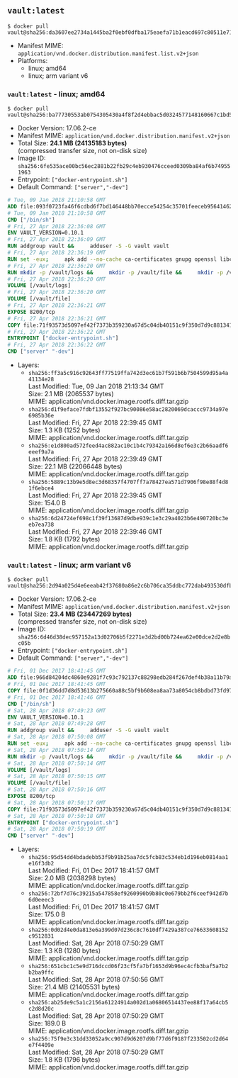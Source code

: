 ## `vault:latest`

```console
$ docker pull vault@sha256:da3607ee2734a1445ba2f0ebf0dfba175eaefa71b1eacd697c80511e71d41435
```

-	Manifest MIME: `application/vnd.docker.distribution.manifest.list.v2+json`
-	Platforms:
	-	linux; amd64
	-	linux; arm variant v6

### `vault:latest` - linux; amd64

```console
$ docker pull vault@sha256:ba77730553ab0754305430a4f8f2d4ebbac5d0324577148160667c1bd54c76c2
```

-	Docker Version: 17.06.2-ce
-	Manifest MIME: `application/vnd.docker.distribution.manifest.v2+json`
-	Total Size: **24.1 MB (24135183 bytes)**  
	(compressed transfer size, not on-disk size)
-	Image ID: `sha256:6fe535ace00bc56ec2881b22fb29c4eb930476cceed0309ba84af6b749551963`
-	Entrypoint: `["docker-entrypoint.sh"]`
-	Default Command: `["server","-dev"]`

```dockerfile
# Tue, 09 Jan 2018 21:10:58 GMT
ADD file:093f0723fa46f6cdbd6f7bd146448bb70ecce54254c35701feeceb956414622f in / 
# Tue, 09 Jan 2018 21:10:58 GMT
CMD ["/bin/sh"]
# Fri, 27 Apr 2018 22:36:08 GMT
ENV VAULT_VERSION=0.10.1
# Fri, 27 Apr 2018 22:36:09 GMT
RUN addgroup vault &&     adduser -S -G vault vault
# Fri, 27 Apr 2018 22:36:19 GMT
RUN set -eux;     apk add --no-cache ca-certificates gnupg openssl libcap su-exec dumb-init &&     apkArch="$(apk --print-arch)";     case "$apkArch" in         armhf) ARCH='arm' ;;         aarch64) ARCH='arm64' ;;         x86_64) ARCH='amd64' ;;         x86) ARCH='386' ;;         *) echo >&2 "error: unsupported architecture: $apkArch"; exit 1 ;;     esac &&     gpg --keyserver hkp://pgp.mit.edu:80 --recv-keys 91A6E7F85D05C65630BEF18951852D87348FFC4C &&     mkdir -p /tmp/build &&     cd /tmp/build &&     wget https://releases.hashicorp.com/vault/${VAULT_VERSION}/vault_${VAULT_VERSION}_linux_${ARCH}.zip &&     wget https://releases.hashicorp.com/vault/${VAULT_VERSION}/vault_${VAULT_VERSION}_SHA256SUMS &&     wget https://releases.hashicorp.com/vault/${VAULT_VERSION}/vault_${VAULT_VERSION}_SHA256SUMS.sig &&     gpg --batch --verify vault_${VAULT_VERSION}_SHA256SUMS.sig vault_${VAULT_VERSION}_SHA256SUMS &&     grep vault_${VAULT_VERSION}_linux_${ARCH}.zip vault_${VAULT_VERSION}_SHA256SUMS | sha256sum -c &&     unzip -d /bin vault_${VAULT_VERSION}_linux_${ARCH}.zip &&     cd /tmp &&     rm -rf /tmp/build &&     gpgconf --kill dirmngr &&     gpgconf --kill gpg-agent &&     apk del gnupg openssl &&     rm -rf /root/.gnupg
# Fri, 27 Apr 2018 22:36:20 GMT
RUN mkdir -p /vault/logs &&     mkdir -p /vault/file &&     mkdir -p /vault/config &&     chown -R vault:vault /vault
# Fri, 27 Apr 2018 22:36:20 GMT
VOLUME [/vault/logs]
# Fri, 27 Apr 2018 22:36:20 GMT
VOLUME [/vault/file]
# Fri, 27 Apr 2018 22:36:21 GMT
EXPOSE 8200/tcp
# Fri, 27 Apr 2018 22:36:21 GMT
COPY file:71f93573d5097ef42f7373b359230a67d5c04db40151c9f350d7d9c881341c67 in /usr/local/bin/docker-entrypoint.sh 
# Fri, 27 Apr 2018 22:36:22 GMT
ENTRYPOINT ["docker-entrypoint.sh"]
# Fri, 27 Apr 2018 22:36:22 GMT
CMD ["server" "-dev"]
```

-	Layers:
	-	`sha256:ff3a5c916c92643ff77519ffa742d3ec61b7f591b6b7504599d95a4a41134e28`  
		Last Modified: Tue, 09 Jan 2018 21:13:34 GMT  
		Size: 2.1 MB (2065537 bytes)  
		MIME: application/vnd.docker.image.rootfs.diff.tar.gzip
	-	`sha256:d1f9eface7fdbf13552f927bc90086e58ac2820069dcaccc9734a97e6985b36e`  
		Last Modified: Fri, 27 Apr 2018 22:39:45 GMT  
		Size: 1.3 KB (1252 bytes)  
		MIME: application/vnd.docker.image.rootfs.diff.tar.gzip
	-	`sha256:e1d800ad572feed4ac882ac10c1b4c79342a166d8ef6e3c2b66aadf6eeef9a7a`  
		Last Modified: Fri, 27 Apr 2018 22:39:49 GMT  
		Size: 22.1 MB (22066448 bytes)  
		MIME: application/vnd.docker.image.rootfs.diff.tar.gzip
	-	`sha256:5889c13b9e5d8ec3d68357f4707ff7a78427ea571d7906f98e88f4d81f6ebce4`  
		Last Modified: Fri, 27 Apr 2018 22:39:45 GMT  
		Size: 154.0 B  
		MIME: application/vnd.docker.image.rootfs.diff.tar.gzip
	-	`sha256:6d24724ef698c1f39f13687d9dbe939c1e3c29a4023b6e490720bc3eeb7ea738`  
		Last Modified: Fri, 27 Apr 2018 22:39:46 GMT  
		Size: 1.8 KB (1792 bytes)  
		MIME: application/vnd.docker.image.rootfs.diff.tar.gzip

### `vault:latest` - linux; arm variant v6

```console
$ docker pull vault@sha256:2d94a025d4e6eeab42f37680a86e2c6b706ca35ddbc772dab493530dfb7739b3
```

-	Docker Version: 17.06.2-ce
-	Manifest MIME: `application/vnd.docker.distribution.manifest.v2+json`
-	Total Size: **23.4 MB (23447269 bytes)**  
	(compressed transfer size, not on-disk size)
-	Image ID: `sha256:6d46d38dec957152a13d02706b5f2271e3d2bd00b724ea62e00dce2d2e8bc05b`
-	Entrypoint: `["docker-entrypoint.sh"]`
-	Default Command: `["server","-dev"]`

```dockerfile
# Fri, 01 Dec 2017 18:41:45 GMT
ADD file:966d84204dc4860e9281f7c93c792137c88298edb284f267def4b38a11b79a1f in / 
# Fri, 01 Dec 2017 18:41:45 GMT
COPY file:0f1d36dd7d8d53613b275660a88c5bf9b608ea8aa73a8054cb8bdbd73fd971ac in /etc/localtime 
# Fri, 01 Dec 2017 18:41:46 GMT
CMD ["/bin/sh"]
# Sat, 28 Apr 2018 07:49:23 GMT
ENV VAULT_VERSION=0.10.1
# Sat, 28 Apr 2018 07:49:28 GMT
RUN addgroup vault &&     adduser -S -G vault vault
# Sat, 28 Apr 2018 07:50:08 GMT
RUN set -eux;     apk add --no-cache ca-certificates gnupg openssl libcap su-exec dumb-init &&     apkArch="$(apk --print-arch)";     case "$apkArch" in         armhf) ARCH='arm' ;;         aarch64) ARCH='arm64' ;;         x86_64) ARCH='amd64' ;;         x86) ARCH='386' ;;         *) echo >&2 "error: unsupported architecture: $apkArch"; exit 1 ;;     esac &&     gpg --keyserver hkp://pgp.mit.edu:80 --recv-keys 91A6E7F85D05C65630BEF18951852D87348FFC4C &&     mkdir -p /tmp/build &&     cd /tmp/build &&     wget https://releases.hashicorp.com/vault/${VAULT_VERSION}/vault_${VAULT_VERSION}_linux_${ARCH}.zip &&     wget https://releases.hashicorp.com/vault/${VAULT_VERSION}/vault_${VAULT_VERSION}_SHA256SUMS &&     wget https://releases.hashicorp.com/vault/${VAULT_VERSION}/vault_${VAULT_VERSION}_SHA256SUMS.sig &&     gpg --batch --verify vault_${VAULT_VERSION}_SHA256SUMS.sig vault_${VAULT_VERSION}_SHA256SUMS &&     grep vault_${VAULT_VERSION}_linux_${ARCH}.zip vault_${VAULT_VERSION}_SHA256SUMS | sha256sum -c &&     unzip -d /bin vault_${VAULT_VERSION}_linux_${ARCH}.zip &&     cd /tmp &&     rm -rf /tmp/build &&     gpgconf --kill dirmngr &&     gpgconf --kill gpg-agent &&     apk del gnupg openssl &&     rm -rf /root/.gnupg
# Sat, 28 Apr 2018 07:50:14 GMT
RUN mkdir -p /vault/logs &&     mkdir -p /vault/file &&     mkdir -p /vault/config &&     chown -R vault:vault /vault
# Sat, 28 Apr 2018 07:50:14 GMT
VOLUME [/vault/logs]
# Sat, 28 Apr 2018 07:50:15 GMT
VOLUME [/vault/file]
# Sat, 28 Apr 2018 07:50:16 GMT
EXPOSE 8200/tcp
# Sat, 28 Apr 2018 07:50:17 GMT
COPY file:71f93573d5097ef42f7373b359230a67d5c04db40151c9f350d7d9c881341c67 in /usr/local/bin/docker-entrypoint.sh 
# Sat, 28 Apr 2018 07:50:18 GMT
ENTRYPOINT ["docker-entrypoint.sh"]
# Sat, 28 Apr 2018 07:50:19 GMT
CMD ["server" "-dev"]
```

-	Layers:
	-	`sha256:95d54dd4bdadebb53f9b91b25aa7dc5fcb83c534eb1d196eb0814aa1e16f3db2`  
		Last Modified: Fri, 01 Dec 2017 18:41:57 GMT  
		Size: 2.0 MB (2038298 bytes)  
		MIME: application/vnd.docker.image.rootfs.diff.tar.gzip
	-	`sha256:72bf7d76c39215a547858ef9260990b9b80c0e679bb2f6ceef942d7b6d0eeec3`  
		Last Modified: Fri, 01 Dec 2017 18:41:57 GMT  
		Size: 175.0 B  
		MIME: application/vnd.docker.image.rootfs.diff.tar.gzip
	-	`sha256:0d02d4e0da813e6a399d07d236c8c7610df7429a387ce76633608152c9512831`  
		Last Modified: Sat, 28 Apr 2018 07:50:29 GMT  
		Size: 1.3 KB (1280 bytes)  
		MIME: application/vnd.docker.image.rootfs.diff.tar.gzip
	-	`sha256:651cbc1c5e9d716dccd06f23cf5fa7bf1653d9b96ec4cfb3baf5a7b2b2ba9ffc`  
		Last Modified: Sat, 28 Apr 2018 07:50:56 GMT  
		Size: 21.4 MB (21405531 bytes)  
		MIME: application/vnd.docker.image.rootfs.diff.tar.gzip
	-	`sha256:ab25de9c5a1c2156a61224914a002d1a06806514437ee88f17a64cb5c2d8d20c`  
		Last Modified: Sat, 28 Apr 2018 07:50:29 GMT  
		Size: 189.0 B  
		MIME: application/vnd.docker.image.rootfs.diff.tar.gzip
	-	`sha256:75f9e3c31dd33052a9cc907d9d6207d9bf77d6f9187f233502cd2d64e7f4409e`  
		Last Modified: Sat, 28 Apr 2018 07:50:29 GMT  
		Size: 1.8 KB (1796 bytes)  
		MIME: application/vnd.docker.image.rootfs.diff.tar.gzip
